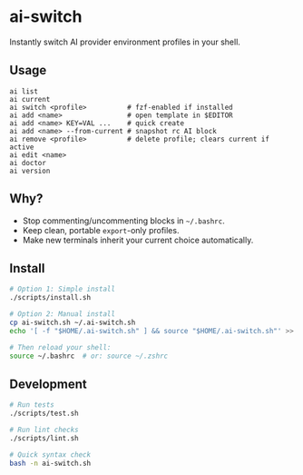 # ai-switch

Instantly switch AI provider environment profiles in your shell.

## Usage
```
ai list
ai current
ai switch <profile>          # fzf-enabled if installed
ai add <name>                # open template in $EDITOR
ai add <name> KEY=VAL ...    # quick create
ai add <name> --from-current # snapshot rc AI block
ai remove <profile>          # delete profile; clears current if active
ai edit <name>
ai doctor
ai version
```

## Why?
- Stop commenting/uncommenting blocks in `~/.bashrc`.
- Keep clean, portable `export`-only profiles.
- Make new terminals inherit your current choice automatically.

## Install
```bash
# Option 1: Simple install
./scripts/install.sh

# Option 2: Manual install
cp ai-switch.sh ~/.ai-switch.sh
echo '[ -f "$HOME/.ai-switch.sh" ] && source "$HOME/.ai-switch.sh"' >> ~/.bashrc  # or ~/.zshrc

# Then reload your shell:
source ~/.bashrc  # or: source ~/.zshrc

```

## Development
```bash
# Run tests
./scripts/test.sh

# Run lint checks
./scripts/lint.sh

# Quick syntax check
bash -n ai-switch.sh
```
